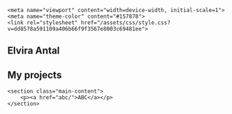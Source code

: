 
<!DOCTYPE html>
<html lang="en-US">
  <head>
    <meta charset="UTF-8">
    <meta name="robots" content="noindex" />
    <!-- Begin Jekyll SEO tag v2.6.1 -->
    <title>Elvira Antal | antalelvira.github.io</title>
    <meta name="generator" content="Jekyll v3.9.0" />
    <meta property="og:title" content="Elvira Antal" />
    <meta property="og:locale" content="en_US" />
    <meta name="description" content="My projects" />
    <meta property="og:description" content="My projects" />
    <link rel="canonical" href="https://antalelvira.github.io/" />
    <meta property="og:url" content="https://antalelvira.github.io/" />
    <meta property="og:site_name" content="antalelvira.github.io" />
    <script type="application/ld+json">
    {"@type":"WebSite","headline":"Elvira Antal","url":"https://antalelvira.github.io/",    "description":"My projects","name":"antalelvira.github.io","@context":"https://schema.  org"}</script>
    <!-- End Jekyll SEO tag -->

    <meta name="viewport" content="width=device-width, initial-scale=1">
    <meta name="theme-color" content="#157878">
    <link rel="stylesheet" href="/assets/css/style.css?v=dd8578a591109a406b66f9f3567e8003c69481ee">
  </head>
  <body>
    <section class="page-header">
      <h1 class="project-name">Elvira Antal</h1>
      <h2 class="project-tagline">My projects</h2>
    </section>

    <section class="main-content">
        <p><a href="abc/">ABC</a></p>
    </section>

    
  </body>
</html>
